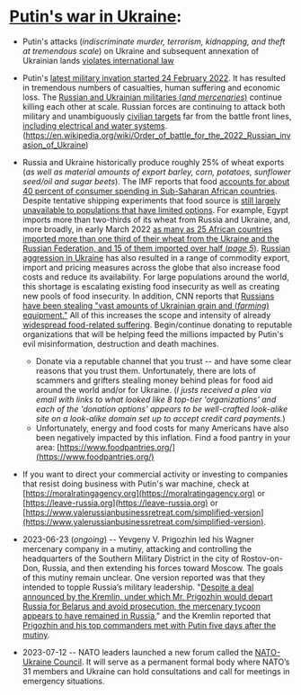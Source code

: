 # [Putin's war in Ukraine](https://en.wikipedia.org/wiki/Russo-Ukrainian_War):  

* Putin's attacks (*indiscriminate murder, terrorism, kidnapping, and theft at tremendous scale*) on Ukraine and subsequent annexation of Ukrainian lands [violates international law](https://www.cfr.org/article/how-russias-invasion-ukraine-violates-international-law)  
* Putin's [latest military invation started 24 February 2022](https://en.wikipedia.org/wiki/2022_Russian_invasion_of_Ukraine).  It has resulted in tremendous numbers of casualties, human suffering and economic loss.  The [Russian and Ukrainian militaries (*and mercenaries*)](https://en.wikipedia.org/wiki/Order_of_battle_for_the_2022_Russian_invasion_of_Ukraine) continue killing each other at scale.  Russian forces are continuing to attack both military and unambiguously [civilian targets](https://en.wikipedia.org/wiki/Attacks_on_civilians_in_the_2022_Russian_invasion_of_Ukraine) far from the battle front lines, [including electrical and water systems](https://en.wikipedia.org/wiki/2022%E2%80%932023_Russian_strikes_against_Ukrainian_infrastructure).(https://en.wikipedia.org/wiki/Order_of_battle_for_the_2022_Russian_invasion_of_Ukraine)
* Russia and Ukraine historically produce roughly 25% of wheat exports (*as well as material amounts of export barley, corn, potatoes, sunflower seed/oil and sugar beets*).  The IMF reports that food [accounts for about 40 percent of consumer spending in Sub-Saharan African countries](https://www.imf.org/en/Blogs/Articles/2022/04/28/blog-africa-faces-new-shock-as-war-raises-food-fuel-costs).  Despite tentative shipping experiments that food source is [still largely unavailable to populations that have limited options](https://www.nytimes.com/2023/01/02/us/politics/russia-ukraine-food-crisis.html).  For example, Egypt imports more than two-thirds of its wheat from Russia and Ukraine, and, more broadly, in early March 2022 [as many as 25 African countries imported more than one third of their wheat from the Ukraine and the Russian Federation, and 15 of them imported over half (*page 5*)](https://unctad.org/system/files/official-document/osginf2022d1_en.pdf).  [Russian aggression in Ukraine](https://en.wikipedia.org/wiki/2022_Russian_invasion_of_Ukraine) has also resulted in a range of commodity export, import and pricing measures across the globe that also increase food costs and reduce its availability.  For large populations around the world, this shortage is escalating existing food insecurity as well as creating new pools of food insecurity.  In addition, CNN reports that [Russians have been stealing "vast amounts of Ukrainian grain and (*farming*) equipment."](https://edition.cnn.com/2022/05/05/europe/russia-ukraine-grain-theft-cmd-intl/index.html)  All of this increases the scope and intensity of already [widespread food-related suffering](https://en.wikipedia.org/wiki/2022_food_crises).  Begin/continue donating to reputable organizations that will be helping feed the millions impacted by Putin's evil misinformation, destruction and death machines.  
  * Donate via a reputable channel that you trust -- and have some clear reasons that you trust them.  Unfortunately, there are lots of scammers and grifters stealing money behind pleas for food aid around the world and/or for Ukraine. (*I justs received a plea via email with links to what looked like 8 top-tier 'organizations' and each of the 'donation options' appears to be well-crafted look-alike site on a look-alike domain set up to accept credit card payments.*)  
  * Unfortunately, energy and food costs for many Americans have also been negatively impacted by this inflation. Find a food pantry in your area: [https://www.foodpantries.org/](https://www.foodpantries.org/)   
* If you want to direct your commercial activity or investing to companies that resist doing business with Putin's war machine, check at [https://moralratingagency.org](https://moralratingagency.org) or [https://leave-russia.org](https://leave-russia.org) or [https://www.yalerussianbusinessretreat.com/simplified-version](https://www.yalerussianbusinessretreat.com/simplified-version).  


* 2023-06-23 (*ongoing*) -- Yevgeny V. Prigozhin led his Wagner mercenary company in a mutiny, attacking and controlling the headquarters of the Southern Military District in the city of Rostov-on-Don, Russia, and then extending his forces toward Moscow. The goals of this mutiny remain unclear.  One version reported was that they intended to topple Russia’s military leadership.  "[Despite a deal announced by the Kremlin, under which Mr. Prigozhin would depart Russia for Belarus and avoid prosecution, the mercenary tycoon appears to have remained in Russia](https://www.nytimes.com/2023/07/12/world/europe/sergei-surovikin-russian-general-missing.html?smid=url-share)," and the Kremlin reported that [Prigozhin and his top commanders met with Putin five days after the mutiny](https://www.nytimes.com/2023/07/10/world/europe/putin-prigozhin-meeting-wagner.html).  

* 2023-07-12 -- NATO leaders launched a new forum called the [NATO-Ukraine Council](https://www.nato.int/cps/en/natohq/topics_217652.htm). It will serve as a permanent formal body where NATO’s 31 members and Ukraine can hold consultations and call for meetings in emergency situations.  

